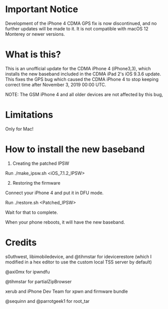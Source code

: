 Important Notice
================
Development of the iPhone 4 CDMA GPS fix is now discontinued, and no further updates will be made to it. It is not compatible with macOS 12 Monterey or newer versions.

What is this?
=============
This is an unofficial update for the CDMA iPhone 4 (iPhone3,3), which installs the new baseband included in the CDMA iPad 2's iOS 9.3.6 update. 
This fixes the GPS bug which caused the CDMA iPhone 4 to stop keeping correct time after November 3, 2019 00:00 UTC.

NOTE: The GSM iPhone 4 and all older devices are not affected by this bug, 

Limitations
===========
Only for Mac!

How to install the new baseband
===============================
1) Creating the patched IPSW

Run ./make_ipsw.sh <iOS_7.1.2_IPSW> 

2) Restoring the firmware

Connect your iPhone 4 and put it in DFU mode.

Run ./restore.sh <Patched_IPSW>

Wait for that to complete.

When your phone reboots, it will have the new baseband.

Credits
=======
s0uthwest, libimobiledevice, and @tihmstar for idevicerestore (which I modified in a hex editor to use the custom local TSS server by default)

@axi0mx for ipwndfu

@tihmstar for partialZipBrowser

xerub and iPhone Dev Team for xpwn and firmware bundle

@sequinn and @parrotgeek1 for root_tar
